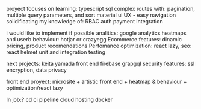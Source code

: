 proyect focuses on learning:
  typescript
  sql
  complex routes with: pagination, multiple query parameters, and sort
  material ui
  UX - easy navigation
solidificating my knowledge of:
 RBAC
 auth payment integration


i would like to implement if possible
  analitics: google analytics 
  heatmaps and userb behaviour: hotjar or crazyegg
  Ecommerce features: dinamic pricing, product recomendations
  Perfomance optimization: react lazy, 
  seo: react helmet
  unit and integration testing 

next projects:
keita yamada front end
firebase
grapgql
security features: ssl encryption, data privacy

front end proyect:
microsite + artistic front end + heatmap & behaviour + optimization/react lazy


In job:?
cd ci pipeline
cloud hosting
docker
